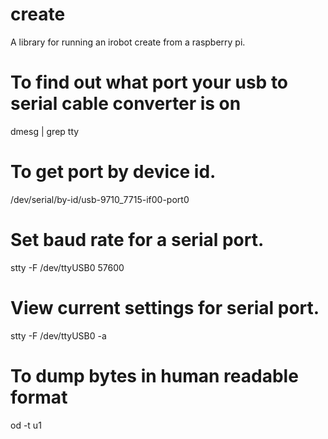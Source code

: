 # create
A library for running an irobot create from a raspberry pi.

# To find out what port your usb to serial cable converter is on
dmesg | grep tty
# To get port by device id.
/dev/serial/by-id/usb-9710_7715-if00-port0
# Set baud rate for a serial port.
stty -F /dev/ttyUSB0 57600
# View current settings for serial port.
stty -F /dev/ttyUSB0 -a

# To dump bytes in human readable format
od -t u1
